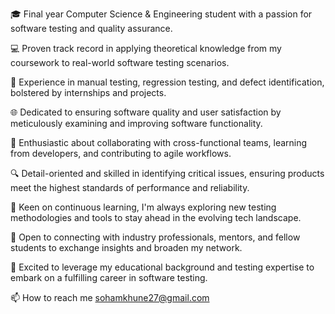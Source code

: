 🎓 Final year Computer Science & Engineering student with a passion for software testing and quality assurance.

💻 Proven track record in applying theoretical knowledge from my coursework to real-world software testing scenarios.

🧪 Experience in manual testing, regression testing, and defect identification, bolstered by internships and projects.

🌐 Dedicated to ensuring software quality and user satisfaction by meticulously examining and improving software functionality.

🚀 Enthusiastic about collaborating with cross-functional teams, learning from developers, and contributing to agile workflows.

🔍 Detail-oriented and skilled in identifying critical issues, ensuring products meet the highest standards of performance and reliability.

🌱 Keen on continuous learning, I'm always exploring new testing methodologies and tools to stay ahead in the evolving tech landscape.

🤝 Open to connecting with industry professionals, mentors, and fellow students to exchange insights and broaden my network.

🌟 Excited to leverage my educational background and testing expertise to embark on a fulfilling career in software testing.

📫 How to reach me sohamkhune27@gmail.com

<!---
sohamkhune27/sohamkhune27 is a ✨ special ✨ repository because its `README.md` (this file) appears on your GitHub profile. 
You can click the Preview link to take a look at your changes.
--->
